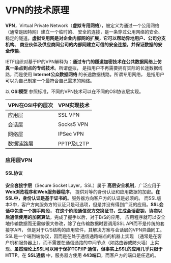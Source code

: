 VPN的技术原理
============================================
**VPN**，Virtual Private Network（**虚拟专用网络**），被定义为通过一个公用网络（通常是因特网）建立一个临时的、
安全的连接，是一条穿过公用网络的安全、稳定的隧道。**虚拟专用网是对企业内部网的扩展，它可以帮助异地用户、公司分支机构、
商业伙伴及供应商同公司的内部网建立可信的安全连接，并保证数据的安全传输**。

IETF组织对基于IP的VPN解释为：**通过专门的隧道加密技术在公共数据网络上仿真一条点到点的专线技术**。所谓虚拟，
是指用户不再需要拥有实际的长途数据线路，而是使用 **Internet公众数据网络** 的长途数据线路。所谓专用网络，
是指用户可以为自己制定一个最符合自己需求的网络。

以 **OSI模型** 参照标准，不同的VPN技术可以在不同的OSI协议层实现。

VPN在OSI中的层次|VPN实现技术
--------------|------------
应用层|SSL VPN
会话层|Socks5 VPN
网络层|IPSec VPN
数据链路层|PPTP及L2TP

### 应用层VPN
#### SSL协议
**安全套接字层**（Secure Socket Layer，SSL）属于 **高层安全机制**，广泛应用于 **Web浏览程序和Web服务器程序**，
提供对等的身份认证和应用数据的加密。**在SSL中，身份认证是基于证书的**。服务器方向客户方的认证是必须的。
而SSL版本3中，客户方向服务方的认证只是可选项，但是并没有得到广泛的应用。**SSL会话中包含一个握手阶段，
在这个阶段通信双方交换证书，生成会话密钥，协商以后通信使用的加密算法**。完成了握手以后，对于B/S的应用，
应用程序就可以安全地传输数据而无需做很大修改，除了在传输数据时要调用SSL API而不是传统的套接字API，
但是对于C/S结构的应用软件，其解决方案与会话层的VPN异曲同工。SSL是一个端到端协议，因而是在处于通信通路端点的机器上实现
（通常是在客户机和服务器上），而不需要在通信通路的中间节点（如路由器或防火墙）上实现。**虽然理论上SSL可以用于保护TCP/IP 通信，但事实上SSL的应用几乎只限于HTTP**。在 **SSL通信** 中，服务器方使用 **443端口**，而客户方的端口是任选的。
